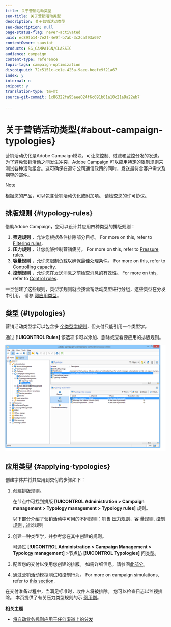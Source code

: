 ```yaml
---
title: 关于营销活动类型
seo-title: 关于营销活动类型
description: 关于营销活动类型
seo-description: null
page-status-flag: never-activated
uuid: ec89fb14-7e2f-4e9f-b7ab-3c2caf93a697
contentOwner: sauviat
products: SG_CAMPAIGN/CLASSIC
audience: campaign
content-type: reference
topic-tags: campaign-optimization
discoiquuid: 72c5151c-ce1e-425a-9aee-beefe9f21a67
index: y
internal: n
snippet: y
translation-type: tm+mt
source-git-commit: 1c86322fa95aee024f6c691b61a10c21a9a22eb7

---
```



# 关于营销活动类型{#about-campaign-typologies}

营销活动优化是Adobe Campaign模块，可让您控制、过滤和监控分发的发送。 为了避免营销活动之间发生冲突，Adobe Campaign 可以应用特定的限制规则来测试各种活动组合。这可确保在遵守公司通信政策的同时，发送最符合客户需求及期望的邮件。

>[!NOTE]
>
>根据您的产品，可以包含营销活动优化或附加项。 请检查您的许可协议。

## 排版规则 {#typology-rules}

借助Adobe Campaign，您可以设计并应用四种类型的排版规则：

1. **筛选规则** ，允许您根据条件排除部分目标。 For more on this, refer to [Filtering rules](../../campaign/using/filtering-rules.md).
1. **压力规则** ，让您能够控制营销疲劳。 For more on this, refer to [Pressure rules](../../campaign/using/pressure-rules.md).
1. **容量规则** ，允许您限制负载以确保最佳处理条件。 For more on this, refer to [Controlling capacity](../../campaign/using/consistency-rules.md#controlling-capacity).
1. **控制规则** ，允许您在发送消息之前检查消息的有效性。 For more on this, refer to [Control rules](../../campaign/using/control-rules.md).

一旦创建了这些规则，类型学规则就会按营销活动类型进行分组，这些类型在分发中引用。 请参 [阅应用类型](#applying-typologies)。

## 类型 {#typologies}

营销活动类型学可以包含多 [个类型学规则](#typology-rules)，但交付只能引用一个类型学。

通过 **[!UICONTROL Rules]** 该选项卡可以添加、删除或查看要应用的排版规则。

![](assets/campaign_opt_rules_tab.png)

## 应用类型 {#applying-typologies}

创建字体并将其应用到交付的步骤如下：

1. 创建排版规则。

   在节点中可找到排版 **[!UICONTROL Administration > Campaign management > Typology management > Typology rules]** 规则。

   以下部分介绍了营销活动中可用的不同规则：销售 [压力规则](../../campaign/using/pressure-rules.md)，容 [量规则](../../campaign/using/consistency-rules.md#controlling-capacity), [控制规则](../../campaign/using/control-rules.md) , [过](../../campaign/using/filtering-rules.md)滤规则

1. 创建一种类型学，并参考您在其中创建的规则。

   可通过 **[!UICONTROL Administration > Campaign Management > Typology management]** >节点访 **[!UICONTROL Typologies]** 问类型。

1. 配置您的交付以使用您创建的排版。 如需详细信息，请参阅[此部分](../../campaign/using/applying-rules.md#applying-a-typology-to-a-delivery)。
1. 通过营销活动模拟测试和控制行为。 For more on campaign simulations, refer to [this section](../../campaign/using/campaign-simulations.md).

在交付准备过程中，当满足标准时，收件人将被排除。 您可以检查日志以监视排除。 本页提供了有关压力类型规则的示 [例用例](../../campaign/using/pressure-rules.md#use-cases-on-pressure-rules)。

**相关主题**

* [将自动业务规则应用于任何渠道上的分发](https://helpx.adobe.com/campaign/kb/simplifying-campaign-management-acc.html#Applyautomaticbusinessrulestodeliveriesonanychannel)
